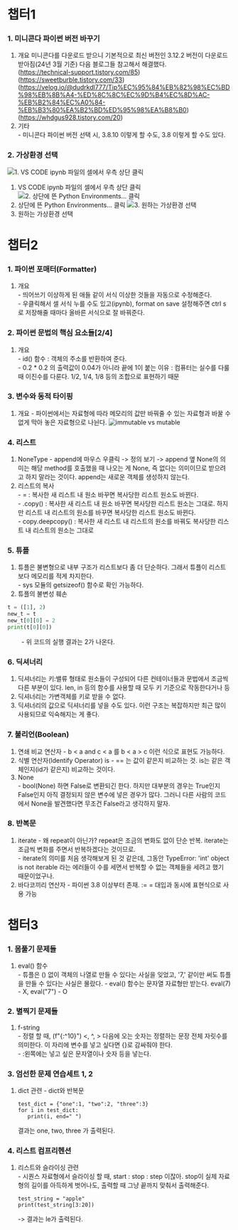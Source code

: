 # 챕터1
### 1. 미니콘다 파이썬 버전 바꾸기  
1. 개요
   미니콘다를 다운로드 받으니 기본적으로 최신 버전인 3.12.2 버전이 다운로드 받아짐(24년 3월 기준)
   다음 블로그들 참고해서 해결했다.  
   (https://technical-support.tistory.com/85)  
   (https://sweetburble.tistory.com/33)  
   (https://velog.io/@dudrkdl777/Tip%EC%95%84%EB%82%98%EC%BD%98%EB%8B%A4-%ED%8C%8C%EC%9D%B4%EC%8D%AC-%EB%B2%84%EC%A0%84-%EB%B3%80%EA%B2%BD%ED%95%98%EA%B8%B0)
   (https://whdgus928.tistory.com/20)
2. 기타  
   \- 미니콘다 파이썬 버전 선택 시, 3.8.10 이렇게 할 수도, 3.8 이렇게 할 수도 있다.

### 2. 가상환경 선택
![1. VS CODE ipynb 파일의 셀에서 우측 상단 클릭](https://github.com/j6paro/Python_Fastline/assets/115641176/fccc0f8d-69db-4f22-93ff-9d3a99da91b1)
1. VS CODE ipynb 파일의 셀에서 우측 상단 클릭  
![2. 상단에 뜬 Python Environments... 클릭](https://github.com/j6paro/Python_Fastline/assets/115641176/1e117f13-6cb9-466b-a1e0-a2b3be914adf)
2. 상단에 뜬 Python Environments... 클릭
![3. 원하는 가상환경 선택](https://github.com/j6paro/Python_Fastline/assets/115641176/ab154750-9c33-44c5-a319-1ee351d02a80)
3. 원하는 가상환경 선택

# 챕터2  
### 1. 파이썬 포매터(Formatter)  
1. 개요  
   \- 띄어쓰기 이상하게 된 애들 같이 서식 이상한 것들을 자동으로 수정해준다.  
   \- 우클릭해서 셀 서식 누를 수도 있고(ipynb), format on save 설정해주면 ctrl s 로 저장해줄 때마다 올바른 서식으로 잘 바꿔준다.

### 2. 파이썬 문법의 핵심 요소들[2/4]  
1. 개요  
   \- id() 함수 : 객체의 주소를 반환하여 준다.  
   \- 0.2 * 0.2 의 출력값이 0.04가 아니라 끝에 1이 붙는 이유 : 컴퓨터는 실수를 다룰 때 이진수를 다룬다. 1/2, 1/4, 1/8 등의 조합으로 표현하기 때문

### 3. 변수와 동적 타이핑  
1. 개요
   \- 파이썬에서는 자료형에 따라 메모리의 값만 바꿔줄 수 있는 자료형과 바꿀 수 없게 막아 놓은 자료형으로 나뉜다.
   ![immutable vs mutable](https://github.com/j6paro/Python_Fastline/assets/115641176/43fced1c-b67e-4e11-8bf0-3df34c24be40)

### 4. 리스트  
1. NoneType
   \- append에 마우스 우클릭 -> 정의 보기 -> append 옆 None의 의미는 해당 method를 호출했을 때 나오는 게 None, 즉 없다는 의미이므로 받으려고 하지 말라는 것이다. append는 새로운 객체를 생성하지 않는다.  
2. 리스트의 복사  
   \- = : 복사한 새 리스트 내 원소 바꾸면 복사당한 리스트 원소도 바뀐다.  
   \- .copy() : 복사한 새 리스트 내 원소 바꾸면 복사당한 리스트 원소는 그대로. 하지만 리스트 내 리스트의 원소를 바꾸면 복사당한 리스트 원소도 바뀐다.  
   \- copy.deepcopy() : 복사한 새 리스트 내 리스트의 원소를 바꿔도 복사당한 리스트 내 리스트의 원소는 그대로

### 5. 튜플  
1. 튜플은 불변형으로 내부 구조가 리스트보다 좀 더 단순하다. 그래서 튜플이 리스트보다 메모리를 적게 차지한다.  
   \- sys 모듈의 getsizeof() 함수로 확인 가능하다.  
2. 튜플의 불변성 훼손  
```python
t = ([1], 2)
new_t = t
new_t[0][0] = 2
print(t[0][0])
```  
&nbsp;&nbsp;&nbsp;&nbsp;&nbsp;&nbsp;&nbsp;&nbsp;\- 위 코드의 실행 결과는 2가 나온다.  

### 6. 딕셔너리  
1. 딕셔너리는 키:밸류 형태로 원소들이 구성되어 다른 컨테이너들과 문법에서 조금씩 다른 부분이 있다. len, in 등의 함수를 사용할 때 모두 키 기준으로 작동한다거나 등
2. 딕셔너리는 가변객체를 키로 받을 수 없다.  
3. 딕셔너리의 값으로 딕셔너리를 넣을 수도 있다. 이런 구조는 복잡하지만 최근 많이 사용되므로 익숙해지는 게 좋다.

### 7. 불리언(Boolean)  
1. 연쇄 비교 연산자
   \- b < a and c < a 를 b < a > c 이런 식으로 표현도 가능하다.
2. 식별 연산자(Identify Operator) is
   \- == 는 값이 같은지 비교하는 것. is는 같은 객체인지(id가 같은지) 비교하는 것이다.
3. None  
   \- bool(None) 하면 False로 변환되긴 한다. 하지만 대부분의 경우는 True인지 False인지 아직 결정되지 않은 변수에 넣은 경우가 많다. 그러니 다른 사람의 코드에서 None을 발견했다면 무조건 False라고 생각하지 말자.  

### 8. 반복문  
1. iterate
   \- 왜 repeat이 아닌가? repeat은 조금의 변화도 없이 단순 반복. iterate는 조금씩 변화를 주면서 반복하겠다는 것이므로.  
   \- iterate의 의미를 처음 생각해보게 된 것 같은데, 그동안 TypeError: 'int' object is not iterable 라는 에러들이 수를 세면서 반복할 수 없는 객체들을 세려고 했기 때문이었구나.
2. 바다코끼리 연산자
   \- 파이썬 3.8 이상부터 존재. :=
   \= 대입과 동시에 표현식으로 사용 가능

# 챕터3  

### 1. 몸풀기 문제들  
1. eval() 함수  
   \- 튜플은 () 없이 객체의 나열로 만들 수 있다는 사실을 잊었고, '7,' 같이만 써도 튜플을 만들 수 있다는 사실은 몰랐다.
   \- eval() 함수는 문자열 자료형만 받는다. eval(7) - X, eval("7") - O  

### 2. 별찍기 문제들  
1. f-string  
   \- 정렬 할 때, (f"{:^10}") <, ^, > 다음에 오는 숫자는 정렬하는 문장 전체 자릿수를 의미한다. 이 자리에 변수를 넣고 싶다면 {}로 감싸줘야 한다.  
   \- :왼쪽에는 넣고 싶은 문자열이나 숫자 등을 넣는다.

### 3. 엄선한 문제 연습세트 1, 2  
1. dict 관련
   \- dict와 반복문
   ```
   test_dict = {"one":1, "two":2, "three":3}
   for i in test_dict:
      print(i, end=" ")
   ```  
   결과는 one, two, three 가 출력된다.

### 4. 리스트 컴프리헨션  
1. 리스트와 슬라이싱 관련  
   \- 시퀀스 자료형에서 슬라이싱 할 때, start : stop : step 이잖아. stop이 실제 자료형의 길이를 아득하게 벗어나도, 출력할 때 그냥 끝까지 맞춰서 출력해준다.
   ```
   test_string = "apple"
   print(test_string[3:20])
   ```  
   -> 결과는 le가 출력된다.
